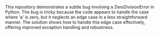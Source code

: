 This repository demonstrates a subtle bug involving a ZeroDivisionError in Python. The bug is tricky because the code appears to handle the case where 'a' is zero, but it neglects an edge case in a less straightforward manner. The solution shows how to handle this edge case effectively, offering improved exception handling and robustness.